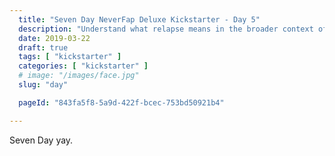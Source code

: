 ```yaml
---
  title: "Seven Day NeverFap Deluxe Kickstarter - Day 5"
  description: "Understand what relapse means in the broader context of your porn addiction recovery."
  date: 2019-03-22
  draft: true
  tags: [ "kickstarter" ]
  categories: [ "kickstarter" ]
  # image: "/images/face.jpg"
  slug: "day"

  pageId: "843fa5f8-5a9d-422f-bcec-753bd50921b4"

---
```


Seven Day yay.